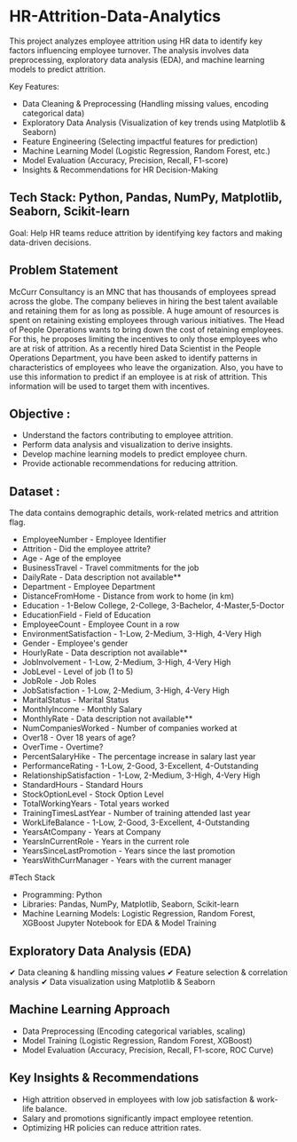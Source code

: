 # HR-Attrition-Data-Analytics
This project analyzes employee attrition using HR data to identify key factors influencing employee turnover. The analysis involves data preprocessing, exploratory data analysis (EDA), and machine learning models to predict attrition.

Key Features:
* Data Cleaning & Preprocessing (Handling missing values, encoding categorical data)
* Exploratory Data Analysis (Visualization of key trends using Matplotlib & Seaborn)
* Feature Engineering (Selecting impactful features for prediction)
* Machine Learning Model (Logistic Regression, Random Forest, etc.)
* Model Evaluation (Accuracy, Precision, Recall, F1-score)
* Insights & Recommendations for HR Decision-Making

##  Tech Stack: Python, Pandas, NumPy, Matplotlib, Seaborn, Scikit-learn

Goal: Help HR teams reduce attrition by identifying key factors and making data-driven decisions.
## Problem Statement
McCurr Consultancy is an MNC that has thousands of employees spread across the globe. The company believes in hiring the best talent available and retaining them for as long as possible. A huge amount of resources is spent on retaining existing employees through various initiatives. The Head of People Operations wants to bring down the cost of retaining employees. For this, he proposes limiting the incentives to only those employees who are at risk of attrition. As a recently hired Data Scientist in the People Operations Department, you have been asked to identify patterns in characteristics of employees who leave the organization. Also, you have to use this information to predict if an employee is at risk of attrition. This information will be used to target them with incentives.

## Objective :
* Understand the factors contributing to employee attrition.
* Perform data analysis and visualization to derive insights.
* Develop machine learning models to predict employee churn.
* Provide actionable recommendations for reducing attrition.

## Dataset :
The data contains demographic details, work-related metrics and attrition flag.

* EmployeeNumber - Employee Identifier
* Attrition - Did the employee attrite?
* Age - Age of the employee
* BusinessTravel - Travel commitments for the job
* DailyRate - Data description not available**
* Department - Employee Department
* DistanceFromHome - Distance from work to home (in km)
* Education - 1-Below College, 2-College, 3-Bachelor, 4-Master,5-Doctor
* EducationField - Field of Education
* EmployeeCount - Employee Count in a row
* EnvironmentSatisfaction - 1-Low, 2-Medium, 3-High, 4-Very High
* Gender - Employee's gender
* HourlyRate - Data description not available**
* JobInvolvement - 1-Low, 2-Medium, 3-High, 4-Very High
* JobLevel - Level of job (1 to 5)
* JobRole - Job Roles
* JobSatisfaction - 1-Low, 2-Medium, 3-High, 4-Very High
* MaritalStatus - Marital Status
* MonthlyIncome - Monthly Salary
* MonthlyRate - Data description not available**
* NumCompaniesWorked - Number of companies worked at
* Over18 - Over 18 years of age?
* OverTime - Overtime?
* PercentSalaryHike - The percentage increase in salary last year
* PerformanceRating - 1-Low, 2-Good, 3-Excellent, 4-Outstanding
* RelationshipSatisfaction - 1-Low, 2-Medium, 3-High, 4-Very High
* StandardHours - Standard Hours
* StockOptionLevel - Stock Option Level
* TotalWorkingYears - Total years worked
* TrainingTimesLastYear - Number of training attended last year
* WorkLifeBalance - 1-Low, 2-Good, 3-Excellent, 4-Outstanding
* YearsAtCompany - Years at Company
* YearsInCurrentRole - Years in the current role
* YearsSinceLastPromotion - Years since the last promotion
* YearsWithCurrManager - Years with the current manager

#Tech Stack
* Programming: Python
* Libraries: Pandas, NumPy, Matplotlib, Seaborn, Scikit-learn
* Machine Learning Models: Logistic Regression, Random Forest, XGBoost
Jupyter Notebook for EDA & Model Training

## Exploratory Data Analysis (EDA)
✔ Data cleaning & handling missing values
✔ Feature selection & correlation analysis
✔ Data visualization using Matplotlib & Seaborn

## Machine Learning Approach
* Data Preprocessing (Encoding categorical variables, scaling)
* Model Training (Logistic Regression, Random Forest, XGBoost)
* Model Evaluation (Accuracy, Precision, Recall, F1-score, ROC Curve)

## Key Insights & Recommendations
* High attrition observed in employees with low job satisfaction & work-life balance.
* Salary and promotions significantly impact employee retention.
* Optimizing HR policies can reduce attrition rates.
